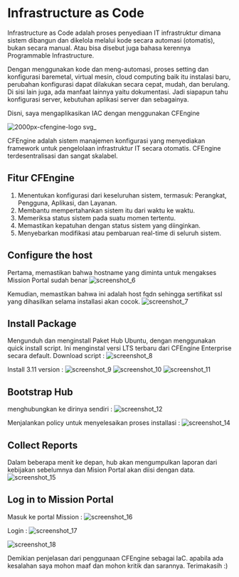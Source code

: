# Infrastructure as Code
Infrastructure as Code adalah proses penyediaan IT infrastruktur dimana sistem dibangun dan dikelola melalui kode secara automasi (otomatis), bukan secara manual. Atau bisa disebut juga bahasa kerennya Programmable Infrastructure.

Dengan menggunakan kode dan meng-automasi, proses setting dan konfigurasi baremetal, virtual mesin, cloud computing baik itu instalasi baru, perubahan konfigurasi dapat dilakukan secara cepat, mudah, dan berulang. Di sisi lain juga, ada manfaat lainnya yaitu dokumentasi. Jadi siapapun tahu konfigurasi server, kebutuhan aplikasi server dan sebagainya.

Disni, saya mengaplikasikan IAC dengan menggunakan CFEngine

![2000px-cfengine-logo svg_](https://user-images.githubusercontent.com/43244821/49914697-e55e2e80-fec4-11e8-883c-766b67515db8.png)

CFEngine adalah sistem manajemen konfigurasi yang menyediakan framework untuk pengelolaan infrastruktur IT secara otomatis. CFEngine terdesentralisasi dan sangat skalabel. 

## Fitur CFEngine 
1. Menentukan konfigurasi dari keseluruhan sistem, termasuk: Perangkat, Pengguna, Aplikasi, dan Layanan.
2. Membantu mempertahankan sistem itu dari waktu ke waktu.
3. Memeriksa status sistem pada suatu momen tertentu.
4. Memastikan kepatuhan dengan status sistem yang diinginkan.
5. Menyebarkan modifikasi atau pembaruan real-time di seluruh sistem.

## Configure the host
Pertama, memastikan bahwa hostname yang diminta untuk mengakses Mission Portal sudah benar
![screenshot_6](https://user-images.githubusercontent.com/43244821/49915025-33bffd00-fec6-11e8-8aaa-3e06bdad9c46.jpg)

Kemudian, memastikan bahwa ini adalah host fqdn sehingga sertifikat ssl yang dihasilkan selama installasi akan cocok.
![screenshot_7](https://user-images.githubusercontent.com/43244821/49915105-88637800-fec6-11e8-9833-a013e4b7a0fc.jpg)

## Install Package
Mengunduh dan menginstall Paket Hub Ubuntu, dengan menggunakan quick install script. Ini menginstal versi LTS terbaru dari CFEngine Enterprise secara default.
Download script :
![screenshot_8](https://user-images.githubusercontent.com/43244821/49915197-e1cba700-fec6-11e8-8aee-7fc54527d7f0.jpg)

Install 3.11 version :
![screenshot_9](https://user-images.githubusercontent.com/43244821/49915239-09227400-fec7-11e8-94ac-7bd6af866bc0.jpg)
![screenshot_10](https://user-images.githubusercontent.com/43244821/49915298-61597600-fec7-11e8-8019-8914b7811984.jpg)
![screenshot_11](https://user-images.githubusercontent.com/43244821/49915307-6fa79200-fec7-11e8-8e15-527820fb92a3.jpg)

## Bootstrap Hub
menghubungkan ke dirinya sendiri :
![screenshot_12](https://user-images.githubusercontent.com/43244821/49915340-a1b8f400-fec7-11e8-9bc7-720c7998a7cb.jpg)

Menjalankan policy untuk menyelesaikan proses installasi :
![screenshot_14](https://user-images.githubusercontent.com/43244821/49915412-0e33f300-fec8-11e8-9650-a52a2f5d6ff2.jpg)

## Collect Reports
Dalam beberapa menit ke depan, hub akan mengumpulkan laporan dari kebijakan sebelumnya dan Mision Portal akan diisi dengan data. 
![screenshot_15](https://user-images.githubusercontent.com/43244821/49915450-49362680-fec8-11e8-9751-f1f476f85848.jpg)

## Log in to Mission Portal
Masuk ke portal Mission :
![screenshot_16](https://user-images.githubusercontent.com/43244821/49915477-6b2fa900-fec8-11e8-8d87-19433322955b.jpg)

Login :
![screenshot_17](https://user-images.githubusercontent.com/43244821/49915612-0cb6fa80-fec9-11e8-8e33-a7f951a1a394.jpg)

![screenshot_18](https://user-images.githubusercontent.com/43244821/49915634-22c4bb00-fec9-11e8-92c1-965c6421fcc1.jpg)

Demikian penjelasan dari penggunaan CFEngine sebagai IaC. apabila ada kesalahan saya mohon maaf dan mohon kritik dan sarannya. Terimakasih :) 










